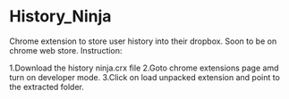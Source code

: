 History_Ninja
=============

Chrome extension to store user history into their dropbox.
Soon to be on chrome web store.
Instruction:

1.Download the history ninja.crx file 
2.Goto chrome extensions page amd turn on developer mode.
3.Click on load unpacked extension and point to the extracted folder.
